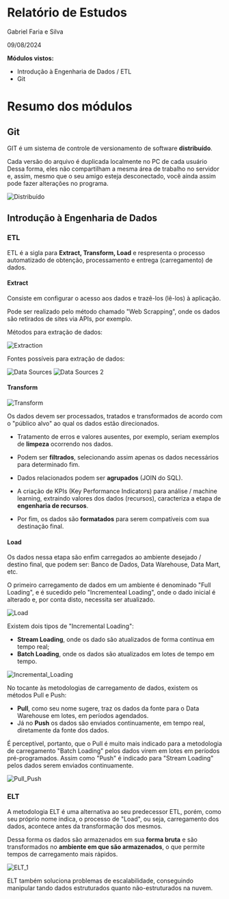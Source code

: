 # Relatório de Estudos

Gabriel Faria e Silva

09/08/2024

**Módulos vistos:**

- Introdução à Engenharia de Dados / ETL
- Git

# Resumo dos módulos

## Git
GIT é um sistema de controle de versionamento de software **distribuído**.

Cada versão do arquivo é duplicada localmente no PC de cada usuário
Dessa forma, eles não compartilham a mesma área de trabalho no servidor e, assim, mesmo que o seu amigo esteja desconectado, você ainda assim pode fazer alterações no programa.

![Distribuído](../img/Distribuído.png)



## Introdução à Engenharia de Dados
### ETL

ETL é a sigla para **Extract, Transform, Load** e respresenta o processo automatizado de obtenção, processamento e entrega (carregamento) de dados.

#### Extract
Consiste em configurar o acesso aos dados e trazê-los (lê-los) à aplicação.

Pode ser realizado pelo método chamado "Web Scrapping", onde os dados são retirados de sites via APIs, por exemplo.

Métodos para extração de dados:

![Extraction](../img/Extraction.png)

Fontes possíveis para extração de dados:

![Data Sources](../img/DataSources.png)
![Data Sources 2](../img/DataSources2.png)

#### Transform
![Transform](../img/Transform.png)

Os dados devem ser processados, tratados e transformados de acordo com o "público alvo" ao qual os dados estão direcionados.

- Tratamento de erros e valores ausentes, por exemplo, seriam exemplos de **limpeza** ocorrendo nos dados. 

- Podem ser **filtrados**, selecionando assim apenas os dados necessários para determinado fim.

- Dados relacionados podem ser **agrupados** (JOIN do SQL).

- A criação de KPIs (Key Performance Indicators) para análise / machine learning, extraindo valores dos dados (recursos), caracteriza a etapa de **engenharia de recursos**.

- Por fim, os dados são **formatados** para serem compatíveis com sua destinação final.

#### Load
Os dados nessa etapa são enfim carregados ao ambiente desejado / destino final, que podem ser: Banco de Dados, Data Warehouse, Data Mart, etc.

O primeiro carregamento de dados em um ambiente é denominado "Full Loading", e é sucedido pelo "Incrementeal Loading", onde o dado inicial é alterado e, por conta disto, necessita ser atualizado.

![Load](../img/Load.png)

Existem dois tipos de "Incremental Loading":

- **Stream Loading**, onde os dado são atualizados de forma contínua em tempo real;
- **Batch Loading**, onde os dados são atualizados em lotes de tempo em tempo.

![Incremental_Loading](../img/Incremental.png)

No tocante às metodologias de carregamento de dados, existem os métodos Pull e Push:

- **Pull**, como seu nome sugere, traz os dados da fonte para o Data Warehouse em lotes, em períodos agendados.
- Já no **Push** os dados são enviados continuamente, em tempo real, diretamente da fonte dos dados.

É perceptível, portanto, que o Pull é muito mais indicado para a metodologia de carregamento "Batch Loading" pelos dados virem em lotes em períodos pré-programados. Assim como "Push" é indicado para "Stream Loading" pelos dados serem enviados continuamente.

![Pull_Push](../img/PullPush.png)

### ELT
A metodologia ELT é uma alternativa ao seu predecessor ETL, porém, como seu próprio nome indica, o processo de "Load", ou seja, carregamento dos dados, acontece antes da transformação dos mesmos.

Dessa forma os dados são armazenados em sua **forma bruta** e são transformados no **ambiente em que são armazenados**, o que permite tempos de carregamento mais rápidos.

![ELT_1](../img/ELT_1.png)

ELT também soluciona problemas de escalabilidade, conseguindo manipular tando dados estruturados quanto não-estruturados na nuvem.